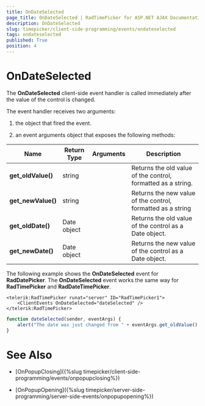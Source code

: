 ```yaml
---
title: OnDateSelected
page_title: OnDateSelected | RadTimePicker for ASP.NET AJAX Documentation
description: OnDateSelected
slug: timepicker/client-side-programming/events/ondateselected
tags: ondateselected
published: True
position: 4
---
```


# OnDateSelected



The **OnDateSelected** client-side event handler is called immediately after the value of the control is changed.


The event handler receives two arguments:

1. the object that fired the event.

1. an event arguments object that exposes the following methods:


| Name | Return Type | Arguments | Description |
| ------ | ------ | ------ | ------ |
| **get_oldValue()** |string||Returns the old value of the control, formatted as a string.|
| **get_newValue()** |string||Returns the new value of the control, formatted as a string|
| **get_oldDate()** |Date object||Returns the old value of the control as a Date object.|
| **get_newDate()** |Date object||Returns the new value of the control as a Date object.|



The following example shows the **OnDateSelected** event for **RadDatePicker**. The **OnDateSelected** event works the same way for **RadTimePicker** and **RadDateTimePicker**.

````ASPNET
<telerik:RadTimePicker runat="server" ID="RadTimePicker1">
    <ClientEvents OnDateSelected="dateSelected" />
</telerik:RadTimePicker>	
````
````JavaScript
function dateSelected(sender, eventArgs) {
	alert("The date was just changed from " + eventArgs.get_oldValue() + " to " + eventArgs.get_newValue());
}
````


# See Also

 * [OnPopupClosing]({%slug timepicker/client-side-programming/events/onpopupclosing%})

 * [OnPopupOpening]({%slug timepicker/server-side-programming/server-side-events/onpopupopening%})


